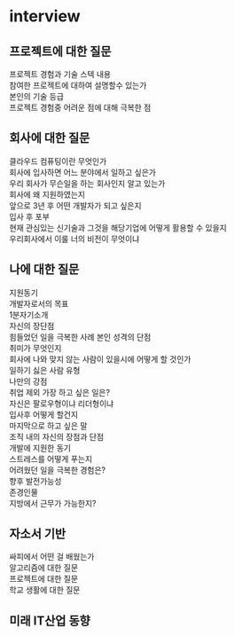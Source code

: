 # interview

## 프로젝트에 대한 질문
프로젝트 경험과 기술 스텍 내용 <br>
참여한 프로젝트에 대하여 설명할수 있는가<br>
본인의 기술 등급<br>
프로젝트 경험중 어려운 점에 대해 극복한 점<br>

## 회사에 대한 질문
클라우드 컴퓨팅이란 무엇인가<br>
회사에 입사하면 어느 분야에서 일하고 싶은가<br>
우리 회사가 무슨일을 하는 회사인지 알고 있는가<br>
회사에 왜 지원하였는지<br>
앞으로 3년 후 어떤 개발자가 되고 싶은지<br>
입사 후 포부<br>
현재 관심있는 신기술과 그것을 해당기업에 어떻게 활용할 수 있을지<br>
우리회사에서 이룰 너의 비전이 무엇이냐<br>



## 나에 대한 질문
지원동기<br>
개발자로서의 목표<br>
1분자기소개<br>
자신의 장단점<br>
힘들었던 일을 극복한 사례
본인 성격의 단점<br>
취미가 무엇인지<br>
회사에 나와 맞지 않는 사람이 있을시에 어떻게 할 것인가<br>
일하기 싫은 사람 유형<br>
나만의 강점<br>
취업 제외 가장 하고 싶은 일은?<br>
자신은 팔로우형이냐 리더형이냐<br>
입사후 어떻게 할건지<br>
마지막으로 하고 싶은 말<br>
조직 내의 자신의 장점과 단점<br>
개발에 지원한 동기<br>
스트레스를 어떻게 푸는지<br>
어려웠던 일을 극복한 경험은?<br>
향후 발전가능성<br>
존경인물<br>
지방에서 근무가 가능한지?<br>


## 자소서 기반
싸피에서 어떤 걸 배웠는가<br>
알고리즘에 대한 질문<br>
프로젝트에 대한 질문<br>
학교 생활에 대한 질문<br>

## 미래 IT산업 동향


